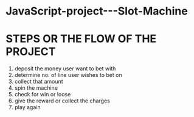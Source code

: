 # JavaScript-project---Slot-Machine
# STEPS OR THE FLOW OF THE PROJECT

1. deposit the money user want to bet with
2. determine no. of line user wishes to bet on
3. collect that amount
4. spin the machine
5. check for win or loose
6. give the reward or collect the charges
7. play again
